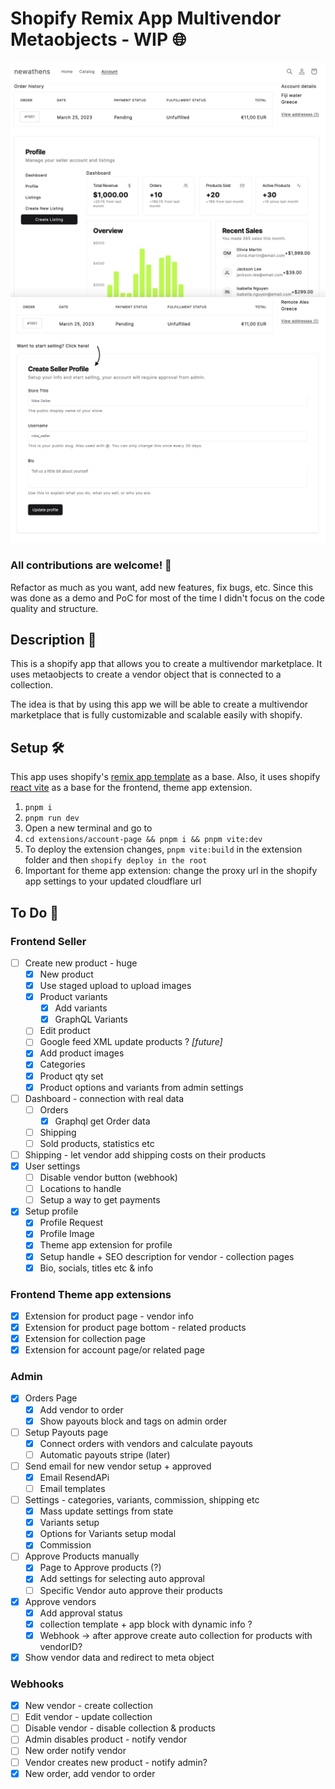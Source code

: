 # Shopify Remix App Multivendor Metaobjects - WIP 🌐

![vendor page](./public/customer.png)
![create vendor](./public/start-selling.png)

### All contributions are welcome! 🙏
Refactor as much as you want, add new features, fix bugs, etc.
Since this was done as a demo and PoC for most of the time I didn't focus on the code quality and structure.

## Description 📝 
This is a shopify app that allows you to create a multivendor marketplace.
It uses metaobjects to create a vendor object that is connected to a collection.

The idea is that by using this app we will be able to create a multivendor marketplace that is fully customizable and scalable easily with shopify.


## Setup 🛠
This app uses shopify's [remix app template](https://github.com/Shopify/shopify-app-template-remix) as a base. 
Also, it uses shopify [react vite](https://github.com/montalvomiguelo/theme-extension-vite) as a base for the frontend, theme app extension.

1. `pnpm i`
2. `pnpm run dev`
3. Open a new terminal and go to  
4. `cd extensions/account-page && pnpm i && pnpm vite:dev`
5. To deploy the extension changes, `pnpm vite:build` in the extension folder and then `shopify deploy in the root`
6. Important for theme app extension: change the proxy url in the shopify app settings to your updated cloudflare url


## To Do 📝

### Frontend Seller
- [ ] Create new product - huge
  - [X] New product 
  - [X] Use staged upload to upload images
  - [x] Product variants
    - [X] Add variants
    - [x] GraphQL Variants
  - [ ] Edit product
  - [ ] Google feed XML update products ? _[future]_
  - [x] Add product images
  - [x] Categories 
  - [x] Product qty set
  - [x] Product options and variants from admin settings
- [ ] Dashboard - connection with real data
  - [ ] Orders
    - [x] Graphql get Order data
  - [ ] Shipping
  - [ ] Sold products, statistics etc
- [ ] Shipping - let vendor add shipping costs on their products
- [x] User settings
  - [ ] Disable vendor button (webhook)
  - [ ] Locations to handle
  - [ ] Setup a way to get payments
- [x] Setup profile
  - [x] Profile Request
  - [x] Profile Image
  - [x] Theme app extension for profile
  - [x] Setup handle + SEO description for vendor - collection pages
  - [x] Bio, socials, titles etc & info

### Frontend Theme app extensions
- [x] Extension for product page - vendor info
- [x] Extension for product page bottom - related products
- [X] Extension for collection page
- [x] Extension for account page/or related page

### Admin
- [x] Orders Page
  - [x] Add vendor to order
  - [x] Show payouts block and tags on admin order
- [ ] Setup Payouts page 
  - [x] Connect orders with vendors and calculate payouts
  - [ ] Automatic payouts stripe (later)
- [ ] Send email for new vendor setup + approved 
  - [X] Email ResendAPi 
  - [ ] Email templates
- [ ] Settings - categories, variants, commission, shipping etc
  - [x] Mass update settings from state
  - [x] Variants setup
  - [x] Options for Variants setup modal 
  - [x] Commission
- [ ] Approve Products manually
  - [x] Page to Approve products (?)
  - [x] Add settings for selecting auto approval
  - [ ] Specific Vendor auto approve their products
- [x] Approve vendors
  - [x] Add approval status
  - [x] collection template + app block with dynamic info ?
  - [x] Webhook -> after approve create auto collection for products with vendorID?
- [x] Show vendor data and redirect to meta object 

### Webhooks 
- [x] New vendor - create collection
- [ ] Edit vendor - update collection 
- [ ] Disable vendor - disable collection & products
- [ ] Admin disables product - notify vendor
- [ ] New order notify vendor
- [ ] Vendor creates new product - notify admin?
- [x] New order, add vendor to order
